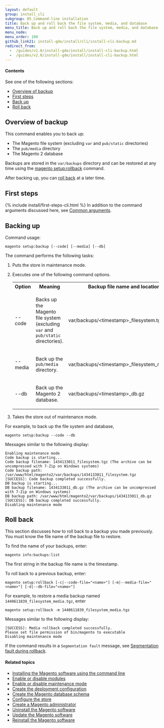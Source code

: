 ```yaml
---
layout: default
group: install_cli 
subgroup: 05_Command-line installation
title: Back up and roll back the file system, media, and database
menu_title: Back up and roll back the file system, media, and database
menu_node: 
menu_order: 100
github_link21: install-gde/install/cli/install-cli-backup.md
redirect_from:
  -  /guides/v1.0/install-gde/install/install-cli-backup.html
  -  /guides/v2.0/install-gde/install/install-cli-backup.html
---
```


  
<h4>Contents</h4>

See one of the following sections:

*	<a href="#instgde-cli-uninst-back-over">Overview of backup</a>
*	<a href="#instgde-cli-before">First steps</a>
*	<a href="#instgde-cli-uninst-back">Back up</a>
*	<a href="#instgde-cli-uninst-roll">Roll back</a>

<h2 id="instgde-cli-uninst-back-over">Overview of backup</h2>
This command enables you to back up:

*	The Magento file system (excluding <code>var</code> and <code>pub/static</code> directories)
*	The <code>pub/media</code> directory
*	The Magento 2 database

Backups are stored in the `var/backups` directory and can be restored at any time using the <a href="{{ site.gdeurl21 }}install-gde/install/cli/install-cli-uninstall-mods.html#instgde-cli-uninst-mod-roll">magento setup:rollback</a> command.

After backing up, you can <a href="#instgde-cli-uninst-roll">roll back</a> at a later time.

<h2 id="instgde-cli-before">First steps</h2>
{% include install/first-steps-cli.html %}
In addition to the command arguments discussed here, see <a href="{{ site.gdeurl21 }}install-gde/install/install-cli-subcommands.html#instgde-cli-subcommands-common">Common arguments</a>.

<h2 id="instgde-cli-uninst-back">Backing up</h2>
Command usage:

	magento setup:backup [--code] [--media] [--db]

The command performs the following tasks:

1.	Puts the store in maintenance mode.
2.	Executes one of the following command options.

	<table>
	<col width="25%">
	<col width="40%">
	<col width="35%">
	<tbody>
		<tr>
			<th>Option</th>
			<th>Meaning</th>
			<th>Backup file name and location</th>
		</tr>
		
	<tr>
		<td><p>--code</p></td>
		<td><p>Backs up the Magento file system (excluding <code>var</code> and <code>pub/static</code> directories).</p></td>
		<td><p>var/backups/&lt;timestamp>_filesystem.tgz</p></td>
	</tr>
	<tr>
		<td><p>--media</p></td>
		<td><p>Back up the <code>pub/media</code> directory.</p></td>
		<td><p>var/backups/&lt;timestamp>_filesystem_media.tgz</p></td>
	</tr>
	<tr>
	<tr>
		<td><p>--db</p></td>
		<td><p>Back up the Magento 2 database.</p></td>
		<td><p>var/backups/&lt;timestamp>_db.gz</p></td>
	</tr>
	<tr>
	</tbody>
	</table>

3.	Takes the store out of maintenance mode.

For example, to back up the file system and database,

	magento setup:backup --code --db

Messages similar to the following display:

	Enabling maintenance mode
	Code backup is starting...
	Code backup filename: 1434133011_filesystem.tgz (The archive can be uncompressed with 7-Zip on Windows systems)
	Code backup path: /var/www/html/magento2/var/backups/1434133011_filesystem.tgz
	[SUCCESS]: Code backup completed successfully.
	DB backup is starting...
	DB backup filename: 1434133011_db.gz (The archive can be uncompressed with 7-Zip on Windows systems)
	DB backup path: /var/www/html/magento2/var/backups/1434133011_db.gz
	[SUCCESS]: DB backup completed successfully.
	Disabling maintenance mode

<h2 id="instgde-cli-uninst-roll">Roll back</h2>
This section discusses how to roll back to a backup you made previously. You must know the file name of the backup file to restore.

To find the name of your backups, enter:

	magento info:backups:list

The first string in the backup file name is the timestamp.

To roll back to a previous backup, enter:

	magento setup:rollback [-c|--code-file="<name>"] [-m|--media-file="<name>"] [-d|--db-file="<name>"]

For example, to restore a media backup named `1440611839_filesystem_media.tgz`, enter

	magento setup:rollback -m 1440611839_filesystem_media.tgz

Messages similar to the following display:

	[SUCCESS]: Media rollback completed successfully.
	Please set file permission of bin/magento to executable
	Disabling maintenance mode

<div class="bs-callout bs-callout-info" id="info">
  <p>If the command results in a <code>Segmentation fault</code> message, see <a href="{{ site.gdeurl21 }}install-gde/trouble/tshoot_segfault.html">Segmentation fault during rollback</a>.</p>
</div>

#### Related topics

*	<a href="{{ site.gdeurl21 }}install-gde/install/cli/install-cli-install.html">Installing the Magento software using the command line</a>
*	<a href="{{ site.gdeurl21 }}install-gde/install/cli/install-cli-subcommands-enable.html">Enable or disable modules</a>
*	<a href="{{ site.gdeurl21 }}install-gde/install/cli/install-cli-subcommands-maint.html">Enable or disable maintenance mode</a>
*	<a href="{{ site.gdeurl21 }}install-gde/install/cli/install-cli-subcommands-deployment.html">Create the deployment configuration</a>
*	<a href="{{ site.gdeurl21 }}install-gde/install/cli/install-cli-subcommands-db.html">Create the Magento database schema</a>
*	<a href="{{ site.gdeurl21 }}install-gde/install/cli/install-cli-subcommands-store.html">Configure the store</a>
*	<a href="{{ site.gdeurl21 }}install-gde/install/cli/install-cli-subcommands-admin.html">Create a Magento administrator</a>
*	<a href="{{ site.gdeurl21 }}install-gde/install/cli/install-cli-uninstall.html#instgde-install-uninstall">Uninstall the Magento software</a>
*	<a href="{{ site.gdeurl21 }}install-gde/install/cli/install-cli-uninstall.html#instgde-install-magento-update">Update the Magento software</a>
*	<a href="{{ site.gdeurl21 }}install-gde/install/cli/install-cli-uninstall.html#instgde-install-magento-reinstall">Reinstall the Magento software</a>

